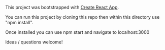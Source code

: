 This project was bootstrapped with [Create React App](https://github.com/facebookincubator/create-react-app).

You can run this project by cloning this repo then within this directory use "npm install".

Once installed you can use npm start and navigate to localhost:3000

Ideas / questions welcome!
